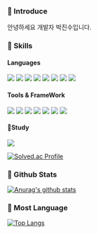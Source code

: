 ### 👋 Introduce 
안녕하세요 개발자 박진수입니다.

### 💪 Skills
#### Languages
<p>
  <img src="https://img.shields.io/badge/-C%23-239120?style=for-the-badge&logo=Csharp&logoColor=white"> 
  <img src="https://img.shields.io/badge/java-007396?style=for-the-badge&logo=java&logoColor=white">  
  <img src="https://img.shields.io/badge/c-A8B9CC?style=for-the-badge&logo=c&logoColor=black">   
  <img src="https://img.shields.io/badge/C++-00599C?style=for-the-badge&logo=cplusplus&logoColor=white">  
  <img src="https://img.shields.io/badge/python-3776AB?style=for-the-badge&logo=python&logoColor=white"> 
  <img src="https://img.shields.io/badge/html5-E34F26?style=for-the-badge&logo=html5&logoColor=white">
  <img src="https://img.shields.io/badge/css-1572B6?style=for-the-badge&logo=css3&logoColor=white"> 
  <img src="https://img.shields.io/badge/javascript-F7DF1E?style=for-the-badge&logo=javascript&logoColor=black">
</p>

#### Tools & FrameWork
<p>
  <img src="https://img.shields.io/badge/mariaDB-003545?style=for-the-badge&logo=mariaDB&logoColor=white"> 
  <img src="https://img.shields.io/badge/apache tomcat-F8DC75?style=for-the-badge&logo=apachetomcat&logoColor=black">  
  <img src="https://img.shields.io/badge/git-F05032?style=for-the-badge&logo=git&logoColor=white">
  <img src="https://img.shields.io/badge/unity-003545?style=for-the-badge&logo=unity&logoColor=white">
  <img src="https://img.shields.io/badge/Nexacro-F05032?style=for-the-badge&logo=Experts Exchange&logoColor=white">  
  <img src="https://img.shields.io/badge/Spring-239120?style=for-the-badge&logo=Spring&logoColor=white">  
  <img src="https://img.shields.io/badge/Mybatis-003545?style=for-the-badge&logo=mybatis&logoColor=white"> 
</p>


#### 🌱Study
<p>
  <img src="https://img.shields.io/badge/Unreal Engine-0E1128?style=for-the-badge&logo=Unreal Engine&logoColor=white"><br> 
</p>

[![Solved.ac Profile](http://mazassumnida.wtf/api/v2/generate_badge?boj=jinsu_7500)](https://solved.ac/jinsu_7500/)

### 🔭 Github Stats
[![Anurag's github stats](https://github-readme-stats.vercel.app/api?username=jinsu7500)](https://github.com/anuraghazra/github-readme-stats)
### 💬 Most Language
[![Top Langs](https://github-readme-stats.vercel.app/api/top-langs/?username=jinsu7500&layout=compact)](https://github.com/anuraghazra/github-readme-stats)

<!-- 
### 👯 Career
| **Type** | **Date** | **Contents** | **Organization** |
|:--------:|:--------:|:--------:|:--------:|
| **:mortar_board: Graduate** | 2016.03 ~ 2022.02 | Computer Science | **Kongju National University** |
| **:computer: Working** | 2022.02 ~         | System software development | **Financial DataSystem** |
-->

###
<!--
**jinsu7500/jinsu7500** is a ✨ _special_ ✨ repository because its `README.md` (this file) appears on your GitHub profile.

Here are some ideas to get you started:

- 🔭 I’m currently working on ...
- 🌱 I’m currently learning ...
- 👯 I’m looking to collaborate on ...
- 🤔 I’m looking for help with ...
- 💬 Ask me about ...
- 📫 How to reach me: ...
- 😄 Pronouns: ...
- ⚡ Fun fact: ...
-->

